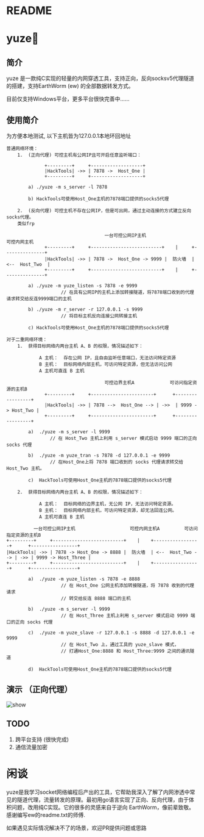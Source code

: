 # README

<h1>yuze🤗</h1>

## 简介

yuze 是一款纯C实现的轻量的内网穿透工具，支持正向，反向socksv5代理隧道的搭建，支持EarthWorm (ew) 的全部数据转发方式。

目前仅支持Windows平台，更多平台很快完善中......



## 使用简介

为方便本地测试, 以下主机皆为127.0.0.1本地环回地址

    普通网络环境：
        1.  (正向代理) 可控主机有公网IP且可开启任意监听端口：
    
                  +---------+     +-------------------+  
                  |HackTools| ->> | 7878 ->  Host_One |
                  +---------+     +-------------------+
    
            a) ./yuze -m s_server -l 7878
    
            b) HackTools可使用Host_One主机的7878端口提供的socks5代理
                
        2.  (反向代理) 可控主机不存在公网IP，但是可出网，通过主动连接的方式建立反向socks代理。
        类似frp
                
                                        一台可控公网IP主机                  可控内网主机
                  +---------+     +--------------------------+    |     +---------------+
                  |HackTools| ->> | 7878 ->  Host_One -> 9999 |  防火墙  | <--  Host_Two  |
                  +---------+     +--------------------------+    |     +---------------+
    
            a) ./yuze -m yuze_listen -s 7878 -e 9999
                        // 在具有公网IP的主机上添加转接隧道，将7878端口收到的代理请求转交给反连9999端口的主机
                        
            b) ./yuze -m r_server -r 127.0.0.1 -s 9999        
                        // 将目标主机反向连接公网转接主机
    
            c) HackTools可使用Host_One主机的7878端口提供的socks5代理
            
    对于二重网络环境：        
        1.  获得目标网络内两台主机 A、B 的权限，情况描述如下：
        
                A 主机：  存在公网 IP，且自由监听任意端口，无法访问特定资源
                B 主机：  目标网络内部主机，可访问特定资源，但无法访问公网
                A 主机可直连 B 主机
                    
                                        可控边界主机A             可访问指定资源的主机B
                  +---------+     +-----------------------+      +-----------------+
                  |HackTools| ->> | 7878 -->  Host_One --> | ->>  | 9999 -> Host_Two |
                  +---------+     +-----------------------+      +-----------------+
        
            a)  ./yuze -m s_server -l 9999
                    // 在 Host_Two 主机上利用 s_server 模式启动 9999 端口的正向 socks 代理
                    
            b)  ./yuze -m yuze_tran -s 7878 -d 127.0.0.1 -e 9999 
                    // 在Host_One上将 7878 端口收到的 socks 代理请求转交给 Host_Two 主机。
                    
            c)  HackTools可使用Host_One主机的7878端口提供的socks5代理
            
        2.  获得目标网络内两台主机 A、B 的权限，情况描述如下：
        
                A 主机：  目标网络的边界主机，无公网 IP，无法访问特定资源。
                B 主机：  目标网络内部主机，可访问特定资源，却无法回连公网。
                A 主机可直连 B 主机
    
    	      一台可控公网IP主机                    可控内网主机A         可访问指定资源的主机B
    +---------+     +--------------------------+    |    +-----------------+      +-----------------+
    |HackTools| ->> | 7878 -> Host_One -> 8888 |  防火墙  | <--  Host_Two --> | ->> | 9999 -> Host_Three |
    +---------+     +--------------------------+    |    +-----------------+      +-----------------+
    
            a)  ./yuze -m yuze_listen -s 7878 -e 8888
                        // 在 Host_One 公网主机添加转接隧道，将 7878 收到的代理请求
                        // 转交给反连 8888 端口的主机
                        
            b)  ./yuze -m s_server -l 9999
                        // 在 Host_Three 主机上利用 s_server 模式启动 9999 端口的正向 socks 代理
                        
            c)  ./yuze -m yuze_slave -r 127.0.0.1 -s 8888 -d 127.0.0.1 -e 9999
                        // 在 Host_Two 上，通过工具的 yuze_slave 模式，
                        // 打通Host_One:8888 和 Host_Three:9999 之间的通讯隧道
                        
            d)  HackTools可使用Host_One主机的7878端口提供的socks5代理





## 演示 （正向代理）

![show](./img/show.gif)



## TODO

1.  跨平台支持 (很快完成)
2. 通信流量加密




# 闲谈

yuze是我学习socket网络编程后产出的工具，它帮助我深入了解了内网渗透中常见的隧道代理，流量转发的原理。最初用go语言实现了正向、反向代理，由于体积问题，改用纯C实现。它的很多的灵感来自于逆向 EarthWorm，像前辈致敬。感谢编写ew的readme.txt的师傅.

如果遇见实际情况解决不了的场景，欢迎PR提供问题或思路